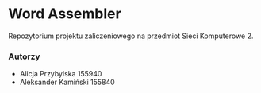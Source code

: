 # Word Assembler
Repozytorium projektu zaliczeniowego na przedmiot Sieci Komputerowe 2.

### Autorzy
* Alicja Przybylska 155940
* Aleksander Kamiński 155840
